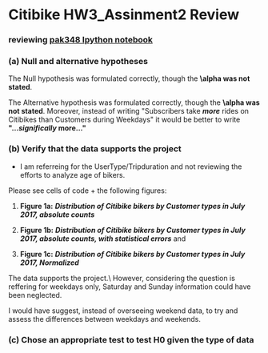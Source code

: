 # Citibike HW3_Assinment2 Review
### reviewing [pak348 Ipython notebook](https://raw.githubusercontent.com/danachermesh/PUI2017_pak348/master/HW3_pak348/Homework_3_Assignment_2_pak348.ipynb)

### (a) Null and alternative hypotheses
The Null hypothesis was formulated correctly, though the **\alpha was not stated**.

The Alternative hypothesis was formulated correctly, though the **\alpha was not stated**. Moreover, instead of writing "Subscribers take **_more_** rides on Citibikes than Customers during Weekdays" it would be better to write **"..._significally_ more..."**

### (b) Verify that the data supports the project

* I am referreing for the UserType/Tripduration and not reviewing the efforts to analyze age of bikers. 

Please see cells of code + the following figures:
1. **Figure 1a:** ___Distribution of Citibike bikers by Customer types in July 2017, absolute counts___ 

2. **Figure 1b:** ___Distribution of Citibike bikers by Customer types in July 2017, absolute counts, with statistical errors___ and

3. **Figure 1c:** ___Distribution of Citibike bikers by Customer types in July 2017, Normalized___

The data supports the project.\ 
However, considering the question is reffering for weekdays only, Saturday and Sunday information could have been neglected.

I would have suggest, instead of overseeing weekend data, to try and assess the differences between weekdays and weekends.

### (c) Chose an appropriate test to test H0 given the type of data
